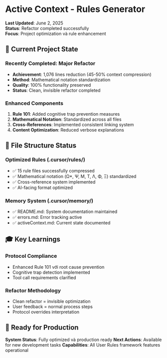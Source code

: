 # Active Context - Rules Generator

**Last Updated**: June 2, 2025  
**Status**: Refactor completed successfully  
**Focus**: Project optimization và rule enhancement

## 🎯 Current Project State

### **Recently Completed: Major Refactor**
- **Achievement**: 1,076 lines reduction (45-50% context compression)
- **Method**: Mathematical notation standardization
- **Quality**: 100% functionality preserved
- **Status**: Clean, invisible refactor completed

### **Enhanced Components**
1. **Rule 101**: Added cognitive trap prevention measures
2. **Mathematical Notation**: Standardized across all files 
3. **Cross-References**: Implemented consistent linking system
4. **Content Optimization**: Reduced verbose explanations

## 📁 File Structure Status

### **Optimized Rules (.cursor/rules/)**
- ✅ 15 rule files successfully compressed
- ✅ Mathematical notation (Ω*, Ψ, M, T, Λ, Φ, Ξ) standardized
- ✅ Cross-reference system implemented
- ✅ AI-facing format optimized

### **Memory System (.cursor/memory/)**
- ✅ README.md: System documentation maintained
- ✅ errors.md: Error tracking active
- ✅ activeContext.md: Current state documented

## 🎓 Key Learnings

### **Protocol Compliance**
- Enhanced Rule 101 với root cause prevention
- Cognitive trap detection implemented
- Tool call requirements clarified

### **Refactor Methodology**
- Clean refactor = invisible optimization
- User feedback = normal process steps
- Protocol overrides interpretation

## 🚀 Ready for Production

**System Status**: Fully optimized và production ready
**Next Actions**: Available for new development tasks
**Capabilities**: All User Rules framework features operational 